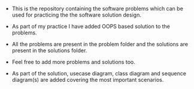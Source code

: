 
* This is the repository containing the software problems which can be used for practicing the the software solution design.

* As part of my practice I have added OOPS based solution to the problems.

* All the problems are present in the problem folder and the solutions are present in the solutions folder.

* Feel free to add more problems and solutions too.

* As part of the solution, usecase diagram, class diagram and sequence diagram(s) are added covering the most important scenarios.






